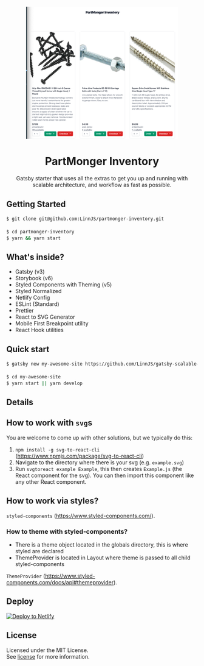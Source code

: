 <p align="center">
    <img alt="Gatsby" src="./src/assets/images/demo.png" width="400" />
</p>

<h1 align="center">
  PartMonger Inventory
</h1>
<p align="center">
  Gatsby starter that uses all the extras to get you up and running with scalable architecture, and workflow as fast as possible.
</p>

## Getting Started

```bash
$ git clone git@github.com:LinnJS/partmonger-inventory.git

$ cd partmonger-inventory
$ yarn && yarn start
```

## What's inside?

- Gatsby (v3)
- Storybook (v6)
- Styled Components with Theming (v5)
- Styled Normalized
- Netlify Config
- ESLint (Standard)
- Prettier
- React to SVG Generator
- Mobile First Breakpoint utility
- React Hook utilities

## Quick start

```bash
$ gatsby new my-awesome-site https://github.com/LinnJS/gatsby-scalable-starter

$ cd my-awesome-site
$ yarn start || yarn develop
```

## Details

## How to work with `svg`s

You are welcome to come up with other solutions, but we typically do this:

1. `npm install -g svg-to-react-cli` (https://www.npmjs.com/package/svg-to-react-cli)
2. Navigate to the directory where there is your svg (e.g. `example.svg`)
3. Run `svgtoreact example Example`, this then creates `Example.js` (the React component for the svg). You can then import this component like any other React component.

## How to work via styles?

`styled-components` (https://www.styled-components.com/).

### How to theme with styled-components?

- There is a theme object located in the globals directory, this is where styled are declared
- ThemeProvider is located in Layout where theme is passed to all child styled-components

`ThemeProvider` (https://www.styled-components.com/docs/api#themeprovider).

## Deploy

[![Deploy to Netlify](https://www.netlify.com/img/deploy/button.svg)](https://app.netlify.com/start/deploy?repository=https://github.com/markoradak/gatsby-starter-storybook)

## License

Licensed under the MIT License.  
See [license](LICENSE) for more information.
